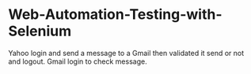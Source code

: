 # Web-Automation-Testing-with-Selenium
Yahoo login and send a message to a Gmail then validated it send or not and logout. Gmail login to check message.
